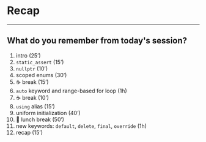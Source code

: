 <!-- .slide: data-background="#111111" -->
# Recap

___
<!-- .element style="font-size: 0.9em"-->

## What do you remember from today's session?

1. <!-- .element: class="fragment fade-in" --> intro (25’)
2. <!-- .element: class="fragment fade-in" --> <code>static_assert</code> (15’)
3. <!-- .element: class="fragment fade-in" --> <code>nullptr</code> (10’)
4. <!-- .element: class="fragment fade-in" --> scoped enums (30’)
5. <!-- .element: class="fragment fade-in" --> ☕️ break (15’)
6. <!-- .element: class="fragment fade-in" --> <code>auto</code> keyword and range-based for loop (1h)
7. <!-- .element: class="fragment fade-in" --> ☕️ break (10’)
8. <!-- .element: class="fragment fade-in" --> <code>using</code> alias (15’)
9. <!-- .element: class="fragment fade-in" --> uniform initialization (40’)
10. <!-- .element: class="fragment fade-in" --> 🍝 lunch break (50’)
11. <!-- .element: class="fragment fade-in" --> new keywords: <code>default</code>, <code>delete</code>, <code>final</code>, <code>override</code> (1h)
12. <!-- .element: class="fragment fade-in" --> recap (15’)

